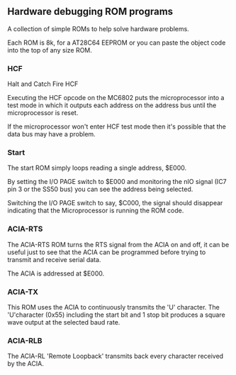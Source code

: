 ## Hardware debugging ROM programs

A collection of simple ROMs to help solve hardware problems.

Each ROM is 8k, for a AT28C64 EEPROM or you can paste the object code into the top of any size ROM.

### HCF 

Halt and Catch Fire  HCF

Executing the HCF opcode on the MC6802 puts the microprocessor into a test mode in which it outputs each address on the address bus until the microprocessor is reset.

If the microprocessor won't enter HCF test mode then it's possible that the data bus may have a problem.

### Start

The start ROM simply loops reading a single address, $E000.

By setting the I/O PAGE switch to $E000 and monitoring the nIO signal (IC7 pin 3 or the SS50 bus) you can see 
the address being selected. 

Switching the I/O PAGE switch to say, $C000, the signal should disappear indicating that the Microprocessor is running the ROM code.

### ACIA-RTS

The ACIA-RTS ROM turns the RTS signal from the ACIA on and off, it can be useful just to see that the ACIA can be programmed before trying to transmit and receive serial data. 

The ACIA is addressed at $E000.

### ACIA-TX
This ROM uses the ACIA to continuously transmits the 'U' character.
The 'U'character (0x55) including the start bit and 1 stop bit produces a square wave output at the selected baud rate.

### ACIA-RLB

The ACIA-RL 'Remote Loopback' transmits back every character received by the ACIA.
